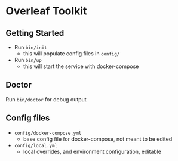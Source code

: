 # Overleaf Toolkit

## Getting Started

- Run `bin/init`
  - this will populate config files in `config/`
- Run `bin/up`
  - this will start the service with docker-compose


## Doctor

Run `bin/doctor` for debug output


## Config files

- `config/docker-compose.yml`
  - base config file for docker-compose, not meant to be edited
- `config/local.yml`
  - local overrides, and environment configuration, editable
